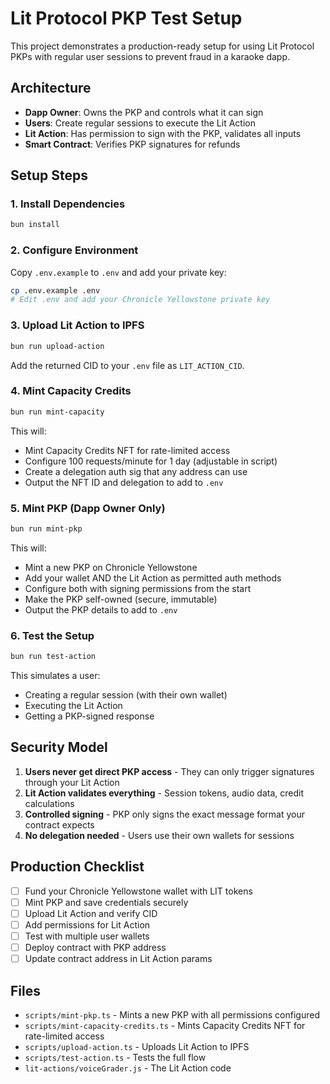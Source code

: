 # Lit Protocol PKP Test Setup

This project demonstrates a production-ready setup for using Lit Protocol PKPs with regular user sessions to prevent fraud in a karaoke dapp.

## Architecture

- **Dapp Owner**: Owns the PKP and controls what it can sign
- **Users**: Create regular sessions to execute the Lit Action
- **Lit Action**: Has permission to sign with the PKP, validates all inputs
- **Smart Contract**: Verifies PKP signatures for refunds

## Setup Steps

### 1. Install Dependencies

```bash
bun install
```

### 2. Configure Environment

Copy `.env.example` to `.env` and add your private key:

```bash
cp .env.example .env
# Edit .env and add your Chronicle Yellowstone private key
```

### 3. Upload Lit Action to IPFS

```bash
bun run upload-action
```

Add the returned CID to your `.env` file as `LIT_ACTION_CID`.

### 4. Mint Capacity Credits

```bash
bun run mint-capacity
```

This will:
- Mint Capacity Credits NFT for rate-limited access
- Configure 100 requests/minute for 1 day (adjustable in script)
- Create a delegation auth sig that any address can use
- Output the NFT ID and delegation to add to `.env`

### 5. Mint PKP (Dapp Owner Only)

```bash
bun run mint-pkp
```

This will:
- Mint a new PKP on Chronicle Yellowstone
- Add your wallet AND the Lit Action as permitted auth methods
- Configure both with signing permissions from the start
- Make the PKP self-owned (secure, immutable)
- Output the PKP details to add to `.env`

### 6. Test the Setup

```bash
bun run test-action
```

This simulates a user:
- Creating a regular session (with their own wallet)
- Executing the Lit Action
- Getting a PKP-signed response

## Security Model

1. **Users never get direct PKP access** - They can only trigger signatures through your Lit Action
2. **Lit Action validates everything** - Session tokens, audio data, credit calculations
3. **Controlled signing** - PKP only signs the exact message format your contract expects
4. **No delegation needed** - Users use their own wallets for sessions

## Production Checklist

- [ ] Fund your Chronicle Yellowstone wallet with LIT tokens
- [ ] Mint PKP and save credentials securely
- [ ] Upload Lit Action and verify CID
- [ ] Add permissions for Lit Action
- [ ] Test with multiple user wallets
- [ ] Deploy contract with PKP address
- [ ] Update contract address in Lit Action params

## Files

- `scripts/mint-pkp.ts` - Mints a new PKP with all permissions configured
- `scripts/mint-capacity-credits.ts` - Mints Capacity Credits NFT for rate-limited access
- `scripts/upload-action.ts` - Uploads Lit Action to IPFS
- `scripts/test-action.ts` - Tests the full flow
- `lit-actions/voiceGrader.js` - The Lit Action code